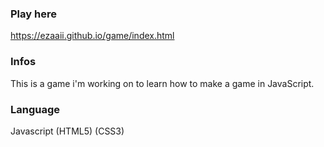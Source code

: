 ### Play here
https://ezaaii.github.io/game/index.html

### Infos
This is a game i'm working on to learn how to make a game in JavaScript.

### Language
Javascript
(HTML5)
(CSS3)
